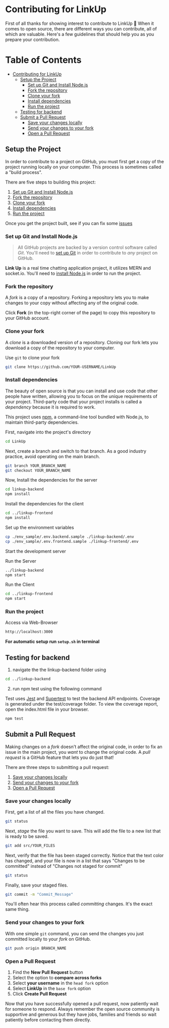 # Contributing for LinkUp

First of all thanks for showing interest to contribute to LinkUp 💖
When it comes to open source, there are different ways you can contribute, all of which are valuable. Here's a few guidelines that should help you as you prepare your contribution.

Table of Contents
=================

* [Contributing for LinkUp](#contributing-for-linkup)
  * [Setup the Project](#setup-the-project)
    * [Set up Git and Install Node.js](#set-up-git-and-install-nodejs)
    * [Fork the repository](#fork-the-repository)
    * [Clone your fork](#clone-your-fork)
    * [Install dependencies](#install-dependencies)
    * [Run the project](#run-the-project)
  * [Testing for backend](#testing-for-backend)
  * [Submit a Pull Request](#submit-a-pull-request)
    * [Save your changes locally](#save-your-changes-locally)
    * [Send your changes to your fork](#send-your-changes-to-your-fork)
    * [Open a Pull Request](#open-a-pull-request)

## Setup the Project

In order to contribute to a project on GitHub, you must first get a copy of the project running locally on your computer. This process is sometimes called a "build process".

There are five steps to building this project:

1. [Set up Git and Install Node.js](#set-up-git-and-install-nodejs)
1. [Fork the repository](#fork-the-repository)
1. [Clone your fork](#clone-your-fork)
1. [Install dependencies](#install-dependencies)
1. [Run the project](#run-the-project)

Once you get the project built, see if you can fix some [issues](https://github.com/arpittyagi102/LinkUp/issues?q=is%3Aissue+is%3Aopen)

### Set up Git and Install Node.js

> All GitHub projects are backed by a version control software called *Git*. You'll need to [set up Git](https://docs.github.com/en/get-started/quickstart/set-up-git) in order to contribute to *any* project on GitHub.

**Link Up** is a real time chatting application project, it utilizes MERN and socket.io. You'll need to [install Node.js](https://nodejs.org/en/) in order to run the project.

### Fork the repository

A *fork* is a copy of a repository. Forking a repository lets you to make changes to your copy without affecting any of the original code.

Click **Fork** (in the top-right corner of the page) to copy this repository to your GitHub account.

### Clone your fork

A *clone* is a downloaded version of a repository. Cloning our fork lets you download a copy of the repository to your computer.

Use `git` to clone your fork

```bash
git clone https://github.com/YOUR-USERNAME/LinkUp
```

### Install dependencies

The beauty of open source is that you can install and use code that other people have written, allowing you to focus on the unique requirements of your project. Third-party code that your project installs is called a *dependency* because it is required to work.

This project uses [npm](https://www.npmjs.com/), a command-line tool bundled with Node.js, to maintain third-party dependencies.

First, navigate into the project's directory

```bash
cd LinkUp
```

Next, create a branch and switch to that branch. As a good industry practice, avoid operating on the main branch.

```bash
git branch YOUR_BRANCH_NAME
git checkout YOUR_BRANCH_NAME
```

Now, Install the dependencies for the server

```bash
cd linkup-backend
npm install
```

Install the dependencies for the client

```bash
cd ../linkup-frontend
npm install
```

Set up the environment variables

```bash
cp ./env_sample/.env.backend.sample ./linkup-backend/.env
cp ./env_sample/.env.frontend.sample ./linkup-frontend/.env
```

Start the development server

Run the Server

```bash
../linkup-backend
npm start
```

Run the Client

```bash
cd ../linkup-frontend
npm start
```

### Run the project

Access via Web-Browser

```bash
http://localhost:3000
```

**For automatic setup run  ```setup.sh``` in terminal**

## Testing for backend

1. navigate the the linkup-backend folder using

```bash
cd ../linkup-backend
```  

2. run npm test using the following command

Test uses [Jest](https://jestjs.io/) and [Supertest](https://www.npmjs.com/package/supertest) to test the backend API endpoints.
Coverage is generated under the test/coverage folder. To view the coverage report, open the index.html file in your browser.

```bash
npm test
```

## Submit a Pull Request

Making changes on a *fork* doesn't affect the original code, in order to fix an issue in the main project, you *want* to change the original code. A *pull request* is a GitHub feature that lets you do just that!

There are three steps to submitting a pull request:

1. [Save your changes locally](#save-your-changes-locally)
2. [Send your changes to your fork](#send-your-changes-to-your-fork)
3. [Open a Pull Request](#open-a-pull-request)

### Save your changes locally

First, get a list of all the files you have changed.

```bash
git status
```

Next, *stage* the file you want to save. This will add the file to a new list that is ready to be saved.

```bash
git add src/YOUR_FILES
```

Next, verify that the file has been staged correctly. Notice that the text color has changed, and your file is now in a list that says "Changes to be committed" instead of "Changes not staged for commit"

```bash
git status
```

Finally, save your staged files.

```bash
git commit -m "Commit_Message"
```

You'll often hear this process called *committing* changes. It's the exact same thing.

### Send your changes to your fork

With one simple `git` command, you can send the changes you just committed locally to your *fork* on GitHub.

```bash
git push origin BRANCH_NAME
```

### Open a Pull Request

1. Find the **New Pull Request** button
2. Select the option to **compare across forks**
3. Select **your username** in the `head fork` option
4. Select **LinkUp** in the `base fork` option
5. Click **Create Pull Request**

Now that you have successfully opened a pull request, now patiently wait for someone to respond. Always remember the open source community is supportive and generous but they have jobs, families and friends so wait patiently before contacting them directly.
